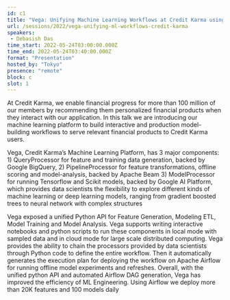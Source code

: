 ```yaml
---
id: c1
title: "Vega: Unifying Machine Learning Workflows at Credit Karma using Apache Airflow"
url: /sessions/2022/vega-unifying-ml-workflows-credit-karma
speakers:
 - Debasish Das
time_start: 2022-05-24T03:00:00.000Z
time_end: 2022-05-24T03:40:00.000Z
format: "Presentation"
hosted_by: "Tokyo"
presence: "remote"
block: c
slot: 1
---
```


At Credit Karma, we enable financial progress for more than 100 million of our members by recommending them personalized financial products when they interact with our application. In this talk we are introducing our machine learning platform to build interactive and production model-building workflows to serve relevant financial products to Credit Karma users.
 
 
 
 Vega, Credit Karma’s Machine Learning Platform, has 3 major components: 1) QueryProcessor for feature and training data generation, backed by Google BigQuery, 2) PipelineProcessor for feature transformations, offline scoring and model-analysis, backed by Apache Beam 3) ModelProcessor for running Tensorflow and Scikit models, backed by Google AI Platform, which provides data scientists the flexibility to explore different kinds of machine learning or deep learning models, ranging from gradient boosted trees to neural network with complex structures
 
 
 
 Vega exposed a unified Python API for Feature Generation, Modeling ETL, Model Training and Model Analysis. Vega supports writing interactive notebooks and python scripts to run these components in local mode with sampled data and in cloud mode for large scale distributed computing. Vega provides the ability to chain the processors provided by data scientists through Python code to define the entire workflow. Then it automatically generates the execution plan for deploying the workflow on Apache Airflow for running offline model experiments and refreshes. Overall, with the unified python API and automated Airflow DAG generation, Vega has improved the efficiency of ML Engineering. Using Airflow we deploy more than 20K features and 100 models daily